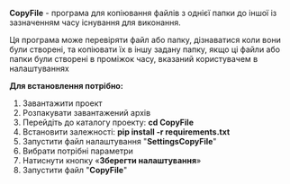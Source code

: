 **CopyFile** - програма для копіювання файлів з однієї папки до іншої із зазначенням часу існування для виконання.

Ця програма може перевіряти файл або папку, дізнаватися коли вони були створені, та копіювати їх в іншу задану папку, якщо ці файли або папки були створені в проміжок часу, вказаний користувачем в налаштуваннях

**Для встановлення потрібно:**
1) Завантажити проект
2) Розпакувати завантажений архів
3) Перейдіть до каталогу проекту: **cd CopyFile**
4) Встановити залежності: **pip install -r requirements.txt**
5) Запустити файл налаштування "**SettingsCopyFile**"
6) Вибрати потрібні параметри
4) Натиснути кнопку «**Зберегти налаштування**»
5) Запустити файл "**CopyFile**"

